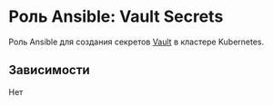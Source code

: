 # Роль Ansible: Vault Secrets

Роль Ansible для создания секретов [Vault](https://github.com/hashicorp/vault) в кластере Kubernetes.

## Зависимости

Нет
